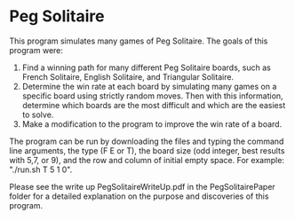 # Peg Solitaire

This program simulates many games of Peg Solitaire. The goals of this program were:
 1) Find a winning path for many different Peg Solitaire boards, such as French Solitaire, English Solitaire, and Triangular Solitaire.
 2) Determine the win rate at each board by simulating many games on a specific board using strictly random moves. Then with this information, determine which boards are the most difficult and which are the easiest to solve.
 3) Make a modification to the program to improve the win rate of a board.

The program can be run by downloading the files and typing the command line arguments, the type (F E or T), the board size (odd integer, best results with 5,7, or 9), and the row and column of initial empty space. For example:   "./run.sh T 5 1 0".

Please see the write up PegSolitaireWriteUp.pdf in the PegSolitairePaper folder for a detailed explanation on the purpose and discoveries of this program.
